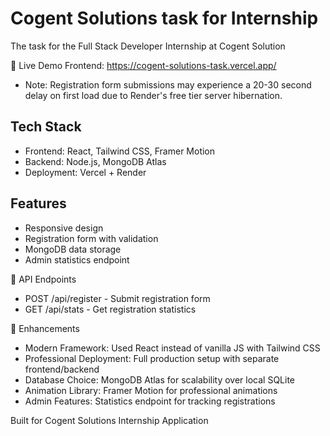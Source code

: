 # Cogent Solutions task for Internship
The task for the Full Stack Developer Internship at Cogent Solution

🚀 Live Demo
Frontend: https://cogent-solutions-task.vercel.app/

- Note: Registration form submissions may experience a 20-30 second delay on first load due to Render's free tier server hibernation.

## Tech Stack
- Frontend: React, Tailwind CSS, Framer Motion
- Backend: Node.js, MongoDB Atlas
- Deployment: Vercel + Render

## Features
- Responsive design
- Registration form with validation
- MongoDB data storage
- Admin statistics endpoint

📡 API Endpoints

- POST /api/register - Submit registration form
- GET /api/stats - Get registration statistics

🎯 Enhancements

- Modern Framework: Used React instead of vanilla JS with Tailwind CSS
- Professional Deployment: Full production setup with separate frontend/backend
- Database Choice: MongoDB Atlas for scalability over local SQLite
- Animation Library: Framer Motion for professional animations
- Admin Features: Statistics endpoint for tracking registrations

Built for Cogent Solutions Internship Application
